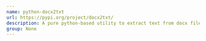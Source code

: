 ```yaml
---
name: python-docx2txt
url: https://pypi.org/project/docx2txt/
description: A pure python-based utility to extract text from docx files.
group: None
---
```

